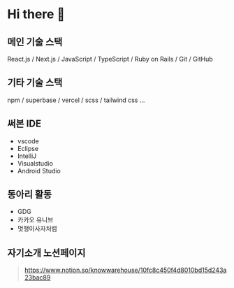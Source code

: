 # Hi there 👋

## 메인 기술 스택

React.js / Next.js / JavaScript / TypeScript / Ruby on Rails / Git / GitHub

## 기타 기술 스택

npm / superbase / vercel / scss / tailwind css ...

## 써본 IDE

- vscode
- Eclipse
- IntelliJ
- Visualstudio
- Android Studio

## 동아리 활동

- GDG
- 카카오 유니브
- 멋쟁이사자처럼

## 자기소개 노션페이지

> https://www.notion.so/knowwarehouse/10fc8c450f4d8010bd15d243a23bac89
